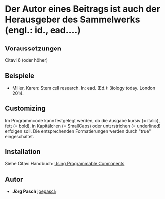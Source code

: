 # Der Autor eines Beitrags ist auch der Herausgeber des Sammelwerks (engl.: id., ead....)

## Voraussetzungen
Citavi 6 (oder höher)

## Beispiele

- Miller, Karen: Stem cell research. In: ead. (Ed.): Biology today. London 2014.

## Customizing
Im Programmcode kann festgelegt werden, ob die Ausgabe kursiv (= italic), fett (= bold), in Kapitälchen (= SmallCaps) oder unterstrichen (= underlined) erfolgen soll. Die entsprechenden Formatierungen werden durch "true" eingeschaltet.

## Installation
Siehe Citavi Handbuch: [Using Programmable Components](https://www.citavi.com/programmable_components)

## Autor

* **Jörg Pasch** [joepasch](https://github.com/joepasch)

